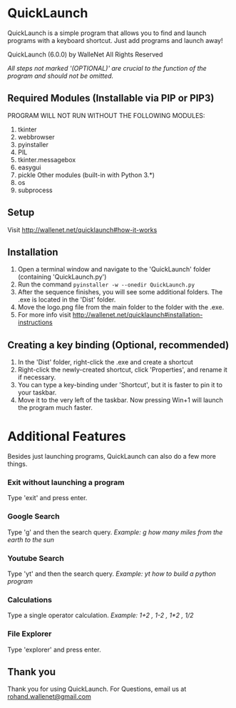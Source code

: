 # QuickLaunch
QuickLaunch is a simple program that allows you to find and launch programs with a keyboard shortcut. Just add programs and launch away!

QuickLaunch (6.0.0) by WalleNet
All Rights Reserved

_All steps not marked '(OPTIONAL)' are crucial to the function of the program and should not be omitted._

## Required Modules (Installable via PIP or PIP3)
PROGRAM WILL NOT RUN WITHOUT THE FOLLOWING MODULES:
1. tkinter
2. webbrowser
3. pyinstaller
4. PIL
5. tkinter.messagebox
6. easygui
7. pickle
Other modules (built-in with Python 3.*)
1. os
2. subprocess

## Setup
Visit http://wallenet.net/quicklaunch#how-it-works

## Installation
1. Open a terminal window and navigate to the 'QuickLaunch' folder (containing 'QuickLaunch.py')
2. Run the command `pyinstaller -w --onedir QuickLaunch.py`
3. After the sequence finishes, you will see some additional folders. The .exe is located in the 'Dist' folder.
4. Move the logo.png file from the main folder to the folder with the .exe.
5. For more info visit http://wallenet.net/quicklaunch#installation-instructions

## Creating a key binding (Optional, recommended)
1. In the 'Dist' folder, right-click the .exe and create a shortcut
2. Right-click the newly-created shortcut, click 'Properties', and rename it if necessary.
3. You can type a key-binding under 'Shortcut', but it is faster to pin it to your taskbar.
4. Move it to the very left of the taskbar. Now pressing Win+1 will launch the program much faster.

# Additional Features
Besides just launching programs, QuickLaunch can also do a few more things.

### Exit without launching a program
Type 'exit' and press enter.

### Google Search
Type 'g' and then the search query. _Example: g how many miles from the earth to the sun_

### Youtube Search
Type 'yt' and then the search query. _Example: yt how to build a python program_

### Calculations
Type a single operator calculation. _Example: 1+2 , 1-2 , 1\*2 , 1/2_

### File Explorer
Type 'explorer' and press enter.


## Thank you
Thank you for using QuickLaunch.
For Questions, email us at rohand.wallenet@gmail.com
